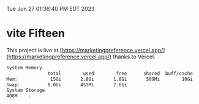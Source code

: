 Tue Jun 27 01:36:40 PM EDT 2023

# vite Fifteen


This project is live at [https://marketingpreference.vercel.app/](https://marketingpreference.vercel.app/) thanks to Vercel.

```bash
System Memory
               total        used        free      shared  buff/cache   available
Mem:            15Gi       2.8Gi       1.8Gi       509Mi        10Gi        11Gi
Swap:          8.0Gi       457Mi       7.6Gi
System Storage
408M	.
```

